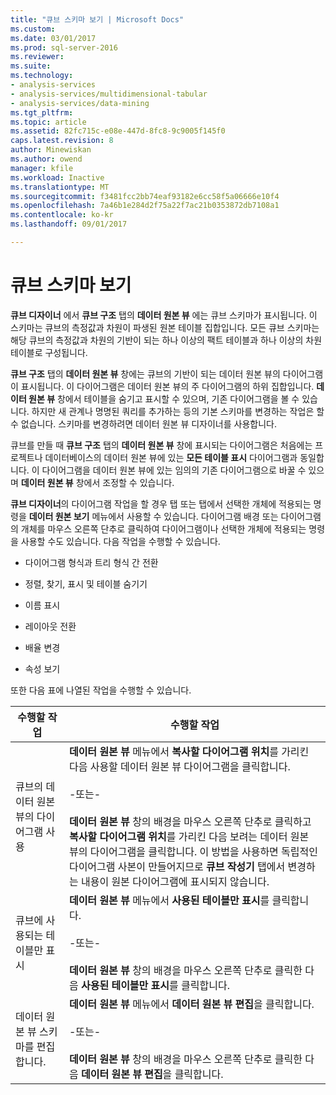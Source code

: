 ```yaml
---
title: "큐브 스키마 보기 | Microsoft Docs"
ms.custom: 
ms.date: 03/01/2017
ms.prod: sql-server-2016
ms.reviewer: 
ms.suite: 
ms.technology:
- analysis-services
- analysis-services/multidimensional-tabular
- analysis-services/data-mining
ms.tgt_pltfrm: 
ms.topic: article
ms.assetid: 82fc715c-e08e-447d-8fc8-9c9005f145f0
caps.latest.revision: 8
author: Minewiskan
ms.author: owend
manager: kfile
ms.workload: Inactive
ms.translationtype: MT
ms.sourcegitcommit: f3481fcc2bb74eaf93182e6cc58f5a06666e10f4
ms.openlocfilehash: 7a46b1e284d2f75a22f7ac21b0353872db7108a1
ms.contentlocale: ko-kr
ms.lasthandoff: 09/01/2017

---
```

# <a name="view-the-cube-schema"></a>큐브 스키마 보기
  **큐브 디자이너** 에서 **큐브 구조** 탭의 **데이터 원본 뷰** 에는 큐브 스키마가 표시됩니다. 이 스키마는 큐브의 측정값과 차원이 파생된 원본 테이블 집합입니다. 모든 큐브 스키마는 해당 큐브의 측정값과 차원의 기반이 되는 하나 이상의 팩트 테이블과 하나 이상의 차원 테이블로 구성됩니다.  
  
 **큐브 구조** 탭의 **데이터 원본 뷰** 창에는 큐브의 기반이 되는 데이터 원본 뷰의 다이어그램이 표시됩니다. 이 다이어그램은 데이터 원본 뷰의 주 다이어그램의 하위 집합입니다. **데이터 원본 뷰** 창에서 테이블을 숨기고 표시할 수 있으며, 기존 다이어그램을 볼 수 있습니다. 하지만 새 관계나 명명된 쿼리를 추가하는 등의 기본 스키마를 변경하는 작업은 할 수 없습니다. 스키마를 변경하려면 데이터 원본 뷰 디자이너를 사용합니다.  
  
 큐브를 만들 때 **큐브 구조** 탭의 **데이터 원본 뷰** 창에 표시되는 다이어그램은 처음에는 프로젝트나 데이터베이스의 데이터 원본 뷰에 있는 **모든 테이블 표시** 다이어그램과 동일합니다. 이 다이어그램을 데이터 원본 뷰에 있는 임의의 기존 다이어그램으로 바꿀 수 있으며 **데이터 원본 뷰** 창에서 조정할 수 있습니다.  
  
 **큐브 디자이너**의 다이어그램 작업을 할 경우 탭 또는 탭에서 선택한 개체에 적용되는 명령을 **데이터 원본 보기** 메뉴에서 사용할 수 있습니다. 다이어그램 배경 또는 다이어그램의 개체를 마우스 오른쪽 단추로 클릭하여 다이어그램이나 선택한 개체에 적용되는 명령을 사용할 수도 있습니다. 다음 작업을 수행할 수 있습니다.  
  
-   다이어그램 형식과 트리 형식 간 전환  
  
-   정렬, 찾기, 표시 및 테이블 숨기기  
  
-   이름 표시  
  
-   레이아웃 전환  
  
-   배율 변경  
  
-   속성 보기  
  
 또한 다음 표에 나열된 작업을 수행할 수 있습니다.  
  
|수행할 작업|수행할 작업|  
|--------|-------------|  
|큐브의 데이터 원본 뷰의 다이어그램 사용|**데이터 원본 뷰** 메뉴에서 **복사할 다이어그램 위치**를 가리킨 다음 사용할 데이터 원본 뷰 다이어그램을 클릭합니다.<br /><br /> -또는-<br /><br /> **데이터 원본 뷰** 창의 배경을 마우스 오른쪽 단추로 클릭하고 **복사할 다이어그램 위치**를 가리킨 다음 보려는 데이터 원본 뷰의 다이어그램을 클릭합니다. 이 방법을 사용하면 독립적인 다이어그램 사본이 만들어지므로 **큐브 작성기** 탭에서 변경하는 내용이 원본 다이어그램에 표시되지 않습니다.|  
|큐브에 사용되는 테이블만 표시|**데이터 원본 뷰** 메뉴에서 **사용된 테이블만 표시**를 클릭합니다.<br /><br /> -또는-<br /><br /> **데이터 원본 뷰** 창의 배경을 마우스 오른쪽 단추로 클릭한 다음 **사용된 테이블만 표시**를 클릭합니다.|  
|데이터 원본 뷰 스키마를 편집합니다.|**데이터 원본 뷰** 메뉴에서 **데이터 원본 뷰 편집**을 클릭합니다.<br /><br /> -또는-<br /><br /> **데이터 원본 뷰** 창의 배경을 마우스 오른쪽 단추로 클릭한 다음 **데이터 원본 뷰 편집**을 클릭합니다.|  
  
  

